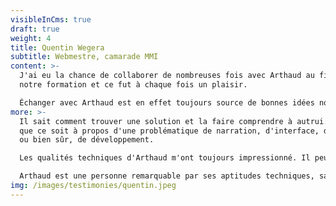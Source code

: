 ```yaml
---
visibleInCms: true
draft: true
weight: 4
title: Quentin Wegera
subtitle: Webmestre, camarade MMI
content: >-
  J'ai eu la chance de collaborer de nombreuses fois avec Arthaud au fil de
  notre formation et ce fut à chaque fois un plaisir. 

  Échanger avec Arthaud est en effet toujours source de bonnes idées novatrices et efficaces. 
more: >-
  Il sait comment trouver une solution et la faire comprendre à autrui. Et ce,
  que ce soit à propos d'une problématique de narration, d'interface, de visuel,
  ou bien sûr, de développement. 

  Les qualités techniques d'Arthaud m'ont toujours impressionné. Il peut aisément lancer un projet complexe, le diriger et le concevoir de bout en bout avec une équipe de 2, 5 ou 20 personnes.

  Arthaud est une personne remarquable par ses aptitudes techniques, sa culture (générale et numérique) grandement développée et son humanisme profond.
img: /images/testimonies/quentin.jpeg
---
```

